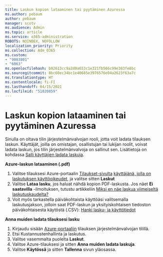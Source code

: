 ```yaml
---
title: Laskun kopion lataaminen tai pyytäminen Azuressa
ms.author: pebaum
author: pebaum
manager: scotv
ms.audience: Admin
ms.topic: article
ms.service: o365-administration
ROBOTS: NOINDEX, NOFOLLOW
localization_priority: Priority
ms.collection: Adm_O365
ms.custom:
- "9003801"
- "6863"
ms.openlocfilehash: b92613cc9a2d9a653c1e321fb566c99e383fe8bc
ms.sourcegitcommit: 8bc60ec34bc1e40685e3976576e04a2623f63a7c
ms.translationtype: HT
ms.contentlocale: fi-FI
ms.lasthandoff: 04/15/2021
ms.locfileid: "51820859"
---
```

# <a name="download-or-request-a-copy-of-my-bill-in-azure"></a>Laskun kopion lataaminen tai pyytäminen Azuressa

Sinulla on oltava tilin järjestelmänvalvojan rooli, jotta voit ladata tilauksen laskun. Käyttäjät, joilla on omistajan, osallistujan tai lukijan roolit, voivat ladata laskun, jos tilin järjestelmänvalvoja on sallinut sen. Lisätietoja on kohdassa [Salli käyttäjien ladata laskuja](https://docs.microsoft.com/azure/cost-management-billing/manage/manage-billing-access#opt-in).

**Azure-laskun lataaminen (.pdf)**

1. Valitse tilauksesi Azure-portaalin [Tilaukset-sivulta](https://portal.azure.com/#blade/Microsoft_Azure_Billing/SubscriptionsBlade) [käyttäjänä, jolla on laskutuksen käyttöoikeudet](https://docs.microsoft.com/azure/cost-management-billing/manage/manage-billing-access?WT.mc_id=Portal-Microsoft_Azure_Support), ja valitse sitten **Laskut**
2. Valitse **Lataa lasku**, jos haluat nähdä kopion PDF-laskusta. Jos näet **Ei saatavilla** -ilmoituksen, tutustu artikkeliin [Miksi en näe laskua viimeiseltä laskutuskaudelta?](https://docs.microsoft.com/azure/cost-management-billing/manage/download-azure-invoice-daily-usage-date?WT.mc_id=Portal-Microsoft_Azure_Support#noinvoice)
3. Voit myös tarkastella päiväkohtaista käyttöäsi valitsemalla laskutusjakson, jolloin saat PDF-laskun ja yksityiskohtaisen tiedoston päiväkohtaisesta käytöstä (.CSV): [Hanki lasku- ja käyttötiedot](https://docs.microsoft.com/azure/cost-management-billing/manage/download-azure-invoice-daily-usage-date?WT.mc_id=Portal-Microsoft_Azure_Support)  

**Anna muiden ladata tilauksesi lasku**

1. Kirjaudu sisään [Azure-portaaliin](https://portal.azure.com/) tilauksen järjestelmänvalvojan tilillä.
2. Etsi Kustannustenhallinta ja laskutus.
3. Valitse vasemmalta puolelta **Laskut**.
4. Valitse Azure-tilauksesi ja sitten **Anna muiden ladata laskuja**.
5. Valitse **Käytössä** ja sitten **Tallenna** sivun yläosassa.

